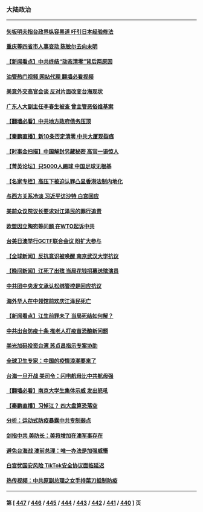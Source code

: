 ### 大陆政治
---
#### [矢板明夫指台政界纵容黑道 吁引日本经验修法](../../pages/ncid277/n13880660.md?12081645) 
#### [重庆等四省市人事变动 陈敏尔去向未明](../../pages/ncid277/n13880579.md?12081645) 
#### [【新闻看点】中共终结“动态清零”背后两原因](../../pages/ncid277/n13880406.md?12081645) 
#### [油管热门视频 网站代理 翻墙必看视频](http://138.2.39.72:81/youtube.html?epic-marker?12081645)
#### [美意外交高官会谈 反对片面改变台海现状](../../pages/ncid277/n13880136.md?12081645) 
#### [广东人大副主任李春生被查 曾主管恶俗维基案](../../pages/ncid277/n13880580.md?12081645) 
#### [【翻墙必看】中共地方政府债务压顶](../../pages/ncid277/n13880557.md?12081645) 
#### [【秦鹏直播】新10条否定清零 中共大厦现裂痕](../../pages/ncid277/n13880424.md?12081645) 
#### [【时事金扫描】中国解封另藏秘密 高官一语惊人](../../pages/ncid277/n13880420.md?12081645) 
#### [【菁英论坛】只5000人踢球 中国足球无根基](../../pages/ncid277/n13880289.md?12081645) 
#### [【名家专栏】高压下被迫认罪凸显香港法制内地化](../../pages/ncid277/n13880257.md?12081645) 
#### [与西方关系冷淡 习近平访沙特 白宫回应](../../pages/ncid277/n13880338.md?12081645) 
#### [美前众议院议长要求对江泽民的罪行追责](../../pages/ncid277/n13880250.md?12081645) 
#### [欧盟因立陶宛等问题 在WTO起诉中共](../../pages/ncid277/n13880268.md?12081645) 
#### [台美日澳举行GCTF联合会议 盼扩大参与](../../pages/ncid277/n13880053.md?12081645) 
#### [【全球新闻】反抗意识被唤醒 南京武汉大学抗议](../../pages/ncid277/n13879779.md?12081645) 
#### [【晚间新闻】江死了出殡 当局花钱招募送殡演员](../../pages/ncid277/n13880213.md?12081645) 
#### [中共团中央发文承认松绑管控是回应抗议](../../pages/ncid277/n13880124.md?12081645) 
#### [海外华人在中领馆前欢庆江泽民死亡](../../pages/ncid277/n13880142.md?12081645) 
#### [【新闻看点】江生前罪未了 当局死结如何解？](../../pages/ncid277/n13879741.md?12081645) 
#### [中共出台防疫十条 推老人打疫苗恐酿新问题](../../pages/ncid277/n13879892.md?12081645) 
#### [美光加码投资台湾 苏贞昌指示专案协助](../../pages/ncid277/n13880012.md?12081645) 
#### [全球卫生专家：中国的疫情浪潮要来了](../../pages/ncid277/n13879888.md?12081645) 
#### [台海一旦开战 美司令：闪电航母比中共航母强](../../pages/ncid277/n13879801.md?12081645) 
#### [【翻墙必看】南京大学生集体示威 发出怒吼](../../pages/ncid277/n13879878.md?12081645) 
#### [【秦鹏直播】习悼江？ 四大盘算恐落空](../../pages/ncid277/n13879660.md?12081645) 
#### [分析：运动式防疫暴露中共专制弱点](../../pages/ncid277/n13879640.md?12081645) 
#### [剑指中共 美防长：美将增加在澳军事存在](../../pages/ncid277/n13879619.md?12081645) 
#### [避免台海战 澳前总理：唯一办法是加强威慑](../../pages/ncid277/n13879719.md?12081645) 
#### [白宫忧国安风险 TikTok安全协议面临延迟](../../pages/ncid277/n13879684.md?12081645) 
#### [热传视频：中共原副总理之女手持菜刀抵制防疫](../../pages/ncid277/n13879663.md?12081645) 

---
#### 第 [ [447](./447.md?12081645) / [446](./446.md?12081645) / [445](./445.md?12081645) / [444](./444.md?12081645) / [443](./443.md?12081645) / [442](./442.md?12081645) / [441](./441.md?12081645) / [440](./440.md?12081645) ] 页
